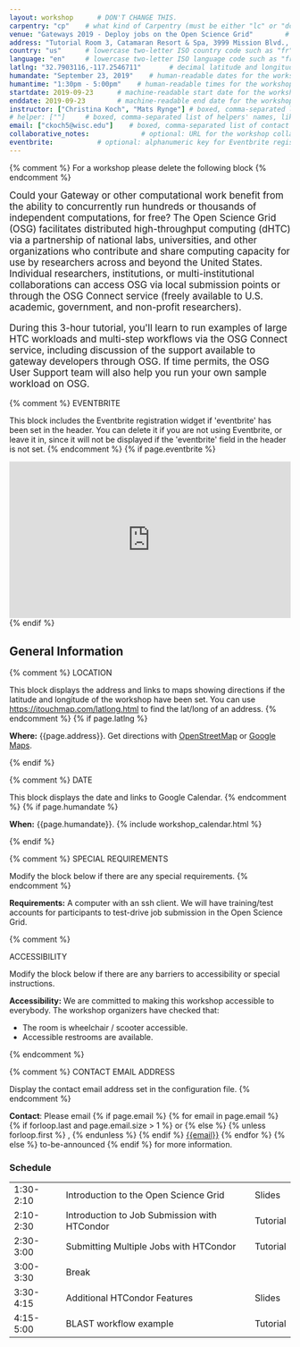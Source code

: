 ```yaml
---
layout: workshop      # DON'T CHANGE THIS.
carpentry: "cp"    # what kind of Carpentry (must be either "lc" or "dc" or "swc").  
venue: "Gateways 2019 - Deploy jobs on the Open Science Grid"        # brief name of host site without address (e.g., "Euphoric State University")
address: "Tutorial Room 3, Catamaran Resort & Spa, 3999 Mission Blvd., San Diego, CA 92109"      # full street address of workshop (e.g., "Room A, 123 Forth Street, Blimingen, Euphoria")
country: "us"      # lowercase two-letter ISO country code such as "fr" (see https://en.wikipedia.org/wiki/ISO_3166-1#Current_codes)
language: "en"     # lowercase two-letter ISO language code such as "fr" (see https://en.wikipedia.org/wiki/List_of_ISO_639-1_codes)
latlng: "32.7903116,-117.2546711"       # decimal latitude and longitude of workshop venue (e.g., "41.7901128,-87.6007318" - use https://www.latlong.net/)
humandate: "September 23, 2019"    # human-readable dates for the workshop (e.g., "Feb 17-18, 2020")
humantime: "1:30pm - 5:00pm"    # human-readable times for the workshop (e.g., "9:00 am - 4:30 pm")
startdate: 2019-09-23      # machine-readable start date for the workshop in YYYY-MM-DD format like 2015-01-01
enddate: 2019-09-23        # machine-readable end date for the workshop in YYYY-MM-DD format like 2015-01-02
instructor: ["Christina Koch", "Mats Rynge"] # boxed, comma-separated list of instructors' names as strings, like ["Kay McNulty", "Betty Jennings", "Betty Snyder"]
# helper: [""]     # boxed, comma-separated list of helpers' names, like ["Marlyn Wescoff", "Fran Bilas", "Ruth Lichterman"]
email: ["ckoch5@wisc.edu"]    # boxed, comma-separated list of contact email addresses for the host, lead instructor, or whoever else is handling questions, like ["marlyn.wescoff@example.org", "fran.bilas@example.org", "ruth.lichterman@example.org"]
collaborative_notes:             # optional: URL for the workshop collaborative notes, e.g. an Etherpad or Google Docs document
eventbrite:           # optional: alphanumeric key for Eventbrite registration, e.g., "1234567890AB" (if Eventbrite is being used)
---
```


{% comment %}
For a workshop please delete the following block
{% endcomment %}
<div class="alert alert-info" style="font-size: 120%;">
Could your Gateway or other computational work benefit from the ability to concurrently run hundreds or thousands of independent computations, for free? The Open Science Grid (OSG) facilitates distributed high-throughput computing (dHTC) via a partnership of national labs, universities, and other organizations who contribute and share computing capacity for use by researchers across and beyond the United States. Individual researchers, institutions, or multi-institutional collaborations can access OSG via local submission points or through the OSG Connect service (freely available to U.S. academic, government, and non-profit researchers).   <br>
  
  During this 3-hour tutorial, you'll learn to run examples of large HTC workloads and multi-step workflows via the OSG Connect service, including discussion of the support available to gateway developers through OSG. If time permits, the OSG User Support team will also help you run your own sample workload on OSG.
</div>

{% comment %}
EVENTBRITE

This block includes the Eventbrite registration widget if
'eventbrite' has been set in the header.  You can delete it if you
are not using Eventbrite, or leave it in, since it will not be
displayed if the 'eventbrite' field in the header is not set.
{% endcomment %}
{% if page.eventbrite %}
<iframe
  src="https://www.eventbrite.com/tickets-external?eid={{page.eventbrite}}&ref=etckt"
  frameborder="0"
  width="100%"
  height="280px"
  scrolling="auto">
</iframe>
{% endif %}

<h2 id="general">General Information</h2>

{% comment %}
LOCATION

This block displays the address and links to maps showing directions
if the latitude and longitude of the workshop have been set.  You
can use https://itouchmap.com/latlong.html to find the lat/long of an
address.
{% endcomment %}
{% if page.latlng %}
<p id="where">
  <strong>Where:</strong>
  {{page.address}}.
  Get directions with
  <a href="//www.openstreetmap.org/?mlat={{page.latlng | replace:',','&mlon='}}&zoom=16">OpenStreetMap</a>
  or
  <a href="//maps.google.com/maps?q={{page.latlng}}">Google Maps</a>.
</p>
{% endif %}

{% comment %}
DATE

This block displays the date and links to Google Calendar.
{% endcomment %}
{% if page.humandate %}
<p id="when">
  <strong>When:</strong>
  {{page.humandate}}.
  {% include workshop_calendar.html %}
</p>
{% endif %}

{% comment %}
SPECIAL REQUIREMENTS

Modify the block below if there are any special requirements.
{% endcomment %}
<p id="requirements">
  <strong>Requirements:</strong> A computer with an ssh client. We will have training/test accounts for participants to test-drive job submission in the Open Science Grid. 
</p>

{% comment %}

ACCESSIBILITY

Modify the block below if there are any barriers to accessibility or
special instructions.

<p id="accessibility">
  <strong>Accessibility:</strong> We are committed to making this workshop
  accessible to everybody.
  The workshop organizers have checked that:
</p>
<ul>
  <li>The room is wheelchair / scooter accessible.</li>
  <li>Accessible restrooms are available.</li>
</ul>
{% endcomment %}

{% comment %}
CONTACT EMAIL ADDRESS

Display the contact email address set in the configuration file.
{% endcomment %}
<p id="contact">
  <strong>Contact</strong>:
  Please email
  {% if page.email %}
  {% for email in page.email %}
  {% if forloop.last and page.email.size > 1 %}
  or
  {% else %}
  {% unless forloop.first %}
  ,
  {% endunless %}
  {% endif %}
  <a href='mailto:{{email}}'>{{email}}</a>
  {% endfor %}
  {% else %}
  to-be-announced
  {% endif %}
  for more information.
</p>

<div class="row">
  <div class="col-md-6">
    <h3>Schedule</h3>
    <table class="table table-striped">
      <tr><td>1:30-2:10</td> <td>Introduction to the Open Science Grid</td> <td>Slides</td></tr>
      <tr><td>2:10-2:30</td><td>Introduction to Job Submission with HTCondor</td><td>Tutorial</td></tr>
      <tr><td>2:30-3:00</td><td>Submitting Multiple Jobs with HTCondor</td><td>Tutorial</td></tr>
      <tr><td>3:00-3:30</td><td>Break</td><td></td></tr>
      <tr><td>3:30-4:15</td><td>Additional HTCondor Features</td><td>Slides</td></tr>
      <tr><td>4:15-5:00</td><td>BLAST workflow example</td><td>Tutorial</td></tr>
    </table>
  </div>
</div>


